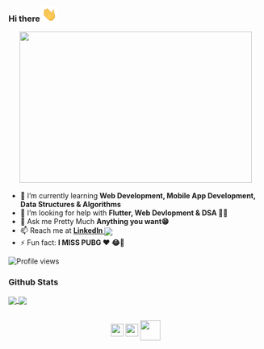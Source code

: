 ### Hi there <img src="https://raw.githubusercontent.com/onkar-shaligram/onkar-shaligram/master/wave.gif" width="30px">

<p align="center">
  <img width="460" height="300" src="https://media.giphy.com/media/t6ikSxVJg61NK/giphy.gif">
</p>

- 🌱 I’m currently learning **Web Development, Mobile App Development, Data Structures & Algorithms**
- 🤔 I’m looking for help with **Flutter, Web Devlopment & DSA 🤨🧐**
- 💬 Ask me Pretty Much **Anything you want😁**
- 📫 Reach me at **<a href = "https://www.linkedin.com/in/onkar-shaligram-a9799b190/">LinkedIn <img align="center" src="https://img.icons8.com/fluent/25/000000/linkedin.png"/></a>**
- ⚡ Fun fact: **I MISS PUBG ❤ 😂🔫**

![Profile views](https://gpvc.arturio.dev/onkar-shaligram)

### Github Stats

<a href="https://github.com/onkar-shaligram/onkar-shaligram">
  <img align="center" src="https://github-readme-stats.vercel.app/api/top-langs/?username=onkar-shaligram&show_icons=true&theme=default" />
</a>

<a href="https://github.com/onkar-shaligram/onkar-shaligram">
  <img align="center" src="https://github-readme-stats.vercel.app/api?username=onkar-shaligram&show_icons=true&line_height=40&count_private=true&theme=default" />
</a>
<br></br>

<p align="center">
<a href="https://twitter.com/shaligram_onkar" target="blank"><img align="center" src="https://cdn.jsdelivr.net/npm/simple-icons@3.0.1/icons/twitter.svg" height="25" width="25" /></a>
<a href="https://www.linkedin.com/in/onkar-shaligram-a9799b190/" target="blank"><img align="center" src="https://cdn.jsdelivr.net/npm/simple-icons@3.0.1/icons/linkedin.svg"  height="25" width="25" /></a>
  <a href="https://discord.gg/Qtaxf7V" target="blank"><img align="center" src="https://cdn4.iconfinder.com/data/icons/vector-brand-logos/40/Discord-512.png"  height="40" width="40" /></a>
</p>
